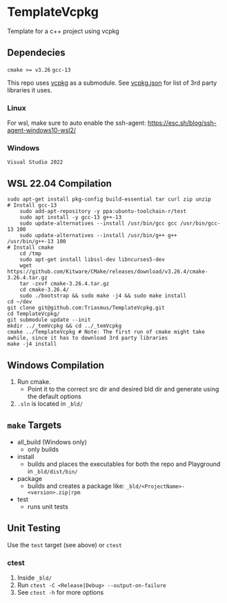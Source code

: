 # TemplateVcpkg
Template for a c++ project using vcpkg

## Dependecies
`cmake >= v3.26`
`gcc-13`

This repo uses [vcpkg](https://github.com/microsoft/vcpkg) as a submodule.
See [vcpkg.json](/vcpkg.json) for list of 3rd party libraries it uses.

### Linux
For wsl, make sure to auto enable the ssh-agent: https://esc.sh/blog/ssh-agent-windows10-wsl2/

### Windows
`Visual Studio 2022`

## WSL 22.04 Compilation
```
sudo apt-get install pkg-config build-essential tar curl zip unzip
# Install gcc-13
    sudo add-apt-repository -y ppa:ubuntu-toolchain-r/test
    sudo apt install -y gcc-13 g++-13
    sudo update-alternatives --install /usr/bin/gcc gcc /usr/bin/gcc-13 100
    sudo update-alternatives --install /usr/bin/g++ g++ /usr/bin/g++-13 100
# Install cmake
    cd /tmp
    sudo apt-get install libssl-dev libncurses5-dev
    wget https://github.com/Kitware/CMake/releases/download/v3.26.4/cmake-3.26.4.tar.gz
    tar -zxvf cmake-3.26.4.tar.gz
    cd cmake-3.26.4/
    sudo ./bootstrap && sudo make -j4 && sudo make install
cd ~/dev
git clone git@github.com:Triasmus/TemplateVcpkg.git
cd TemplateVcpkg/
git submodule update --init
mkdir ../_temVcpkg && cd ../_temVcpkg
cmake ../TemplateVcpkg # Note: The first run of cmake might take awhile, since it has to download 3rd party libraries
make -j4 install
```

## Windows Compilation
1. Run cmake.
    - Point it to the correct src dir and desired bld dir and generate using the default options
1. `.sln` is located in `_bld/`

## `make` Targets

* all_build (Windows only)
    - only builds
* install
    - builds and places the executables for both the repo and Playground in `_bld/dist/bin/`
* package
    - builds and creates a package like: `_bld/<ProjectName>-<version>.zip|rpm`
* test
    - runs unit tests

## Unit Testing
Use the `test` target (see above) or `ctest`

### ctest
1. Inside `_bld/`
1. Run `ctest -C <Release|Debug> --output-on-failure`
1. See `ctest -h` for more options
